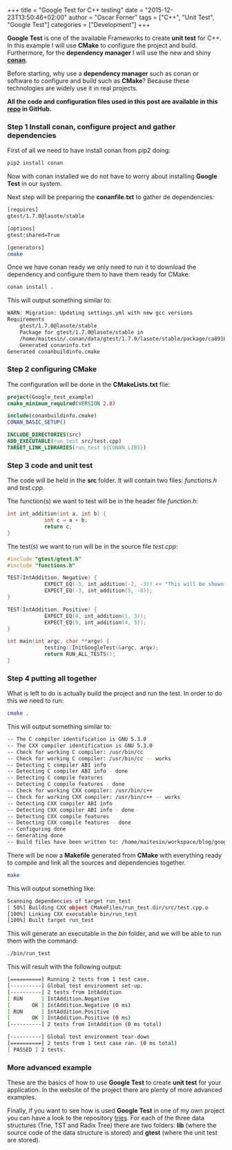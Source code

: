 +++
title = "Google Test for C++ testing"
date = "2015-12-23T13:50:46+02:00"
author = "Oscar Forner"
tags = ["C++", "Unit Test", "Google Test"]
categories = ["Development"]
+++

**Google Test** is one of the available Frameworks to create **unit test** for C++. In this example I will use **CMake**
to configure the project and build. Furthermore, for the **dependency manager** I will use the new and shiny
**[conan](https://www.conan.io/)**.

Before starting, why use a **dependency manager** such as conan or software to configure and build such as **CMake**?
Because these technologies are widely use it in real projects.

**All the code and configuration files used in this post are available in this
[repo](https://github.com/maitesin/blog/tree/master/google_test_2015_12_22) in GitHub.**

### Step 1 Install conan, configure project and gather dependencies

First of all we need to have install conan from pip2 doing:

``` bash
pip2 install conan
```

Now with conan installed we do not have to worry about installing **Google Test** in our system.

Next step will be preparing the **conanfile.txt** to gather de dependencies:

``` bash
[requires]
gtest/1.7.0@lasote/stable

[options]
gtest:shared=True

[generators]
cmake
```

Once we have conan ready we only need to run it to download the dependency and configure them to have them ready for
CMake:

``` bash
conan install .
```

This will output something similar to:

``` bash
WARN: Migration: Updating settings.yml with new gcc versions
Requirements
    gtest/1.7.0@lasote/stable
    Package for gtest/1.7.0@lasote/stable in
    /home/maitesin/.conan/data/gtest/1.7.0/lasote/stable/package/ca89189bc59ff53842d6beea76549f289b7b88bd
    Generated conaninfo.txt
Generated conanbuildinfo.cmake
```

### Step 2 configuring CMake

The configuration will be done in the **CMakeLists.txt** file:

``` cmake
project(Google_test_example)
cmake_minimum_required(VERSION 2.8)

include(conanbuildinfo.cmake)
CONAN_BASIC_SETUP()

INCLUDE_DIRECTORIES(src)
ADD_EXECUTABLE(run_test src/test.cpp)
TARGET_LINK_LIBRARIES(run_test ${CONAN_LIBS})
```

### Step 3 code and unit test

The code will be held in the **src** folder. It will contain two files: *functions.h* and *test.cpp*.

The function(s) we want to test will be in the header file *function.h*:

``` c
int int_addition(int a, int b) {
            int c = a + b;
            return c;
}
```


The test(s) we want to run will be in the source file *test.cpp*:

``` cpp
#include "gtest/gtest.h"
#include "functions.h"

TEST(IntAddition, Negative) {
            EXPECT_EQ(-5, int_addition(-2, -3)) << "This will be shown in case it fails";
            EXPECT_EQ(-3, int_addition(5, -8));
}

TEST(IntAddition, Positive) {
            EXPECT_EQ(4, int_addition(1, 3));
            EXPECT_EQ(9, int_addition(4, 5));
}

int main(int argc, char **argv) {
            testing::InitGoogleTest(&argc, argv);
            return RUN_ALL_TESTS();
}
```

### Step 4 putting all together

What is left to do is actually build the project and run the test. In order to do this we need to run:

``` bash
cmake .
```

This will output something similar to:

``` bash
-- The C compiler identification is GNU 5.3.0
-- The CXX compiler identification is GNU 5.3.0
-- Check for working C compiler: /usr/bin/cc
-- Check for working C compiler: /usr/bin/cc -- works
-- Detecting C compiler ABI info
-- Detecting C compiler ABI info - done
-- Detecting C compile features
-- Detecting C compile features - done
-- Check for working CXX compiler: /usr/bin/c++
-- Check for working CXX compiler: /usr/bin/c++ -- works
-- Detecting CXX compiler ABI info
-- Detecting CXX compiler ABI info - done
-- Detecting CXX compile features
-- Detecting CXX compile features - done
-- Configuring done
-- Generating done
-- Build files have been written to: /home/maitesin/workspace/blog/google_test_2015_12_22
```

There will be now a **Makefile** generated from **CMake** with everything ready to compile and link all the sources and
dependencies together.

``` bash
make
```

This will output something like:

``` bash
Scanning dependencies of target run_test
[ 50%] Building CXX object CMakeFiles/run_test.dir/src/test.cpp.o
[100%] Linking CXX executable bin/run_test
[100%] Built target run_test
```

This will generate an executable in the *bin* folder, and we will be able to run them with the command:

``` bash
./bin/run_test
```

This will result with the following output:

``` bash
[==========] Running 2 tests from 1 test case.
[----------] Global test environment set-up.
[----------] 2 tests from IntAddition
[ RUN      ] IntAddition.Negative
[       OK ] IntAddition.Negative (0 ms)
[ RUN      ] IntAddition.Positive
[       OK ] IntAddition.Positive (0 ms)
[----------] 2 tests from IntAddition (0 ms total)

[----------] Global test environment tear-down
[==========] 2 tests from 1 test case ran. (0 ms total)
[ PASSED ] 2 tests.
```

### More advanced example

These are the basics of how to use **Google Test** to create **unit test** for your application. In the website of the project there are plenty of more advanced examples.

Finally, if you want to see how is used **Google Test** in one of my own project you can have a look to the repository [tries](https://github.com/maitesin/tries). For each of the three data structures (Trie, TST and Radix Tree) there are two folders: **lib** (where the source code of the data structure is stored) and **gtest** (where the unit test are stored).
